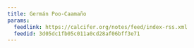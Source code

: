 ```yaml
---
title: Germán Poo-Caamaño
params:
  feedlink: https://calcifer.org/notes/feed/index-rss.xml
  feedid: 3d05dc1fb05c011a0cd28af06bff3e71
---
```

